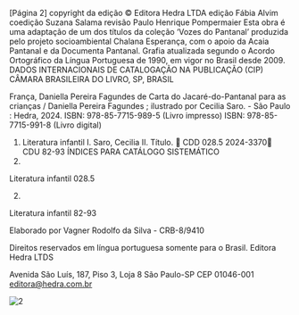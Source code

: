 [Página 2]
copyright da edição © Editora Hedra LTDA
edição Fábia Alvim
coedição Suzana Salama
revisão Paulo Henrique Pompermaier
Esta obra é uma adaptação de um dos títulos da coleção ‘Vozes do
Pantanal’ produzida pelo projeto socioambiental Chalana Esperança,
com o apoio da Acaia Pantanal e da Documenta Pantanal.
Grafia atualizada segundo o Acordo Ortográfico da Língua
Portuguesa de 1990, em vigor no Brasil desde 2009.
DADOS INTERNACIONAIS DE CATALOGAÇÃO
NA PUBLICAÇÃO (CIP)
CÂMARA BRASILEIRA DO LIVRO, SP, BRASIL

França, Daniella Pereira Fagundes de
Carta do Jacaré-do-Pantanal para as crianças /
Daniella Pereira Fagundes ; ilustrado por Cecilia
Saro. - São Paulo : Hedra, 2024.
ISBN: 978-85-7715-989-5 (Livro impresso)
ISBN: 978-85-7715-991-8 (Livro digital)
1. Literatura infantil I. Saro, Cecilia II. Título.

CDD 028.5
2024-3370
CDU 82-93
ÍNDICES PARA CATÁLOGO SISTEMÁTICO
1.

Literatura infantil 028.5

2.

Literatura infantil 82-93

Elaborado por Vagner Rodolfo da Silva - CRB-8/9410

Direitos reservados em língua
portuguesa somente para o Brasil.
Editora Hedra LTDS

Avenida São Luís, 187, Piso 3, Loja 8
São Paulo-SP CEP 01046-001
editora@hedra.com.br

![2](./img/page_2-01.jpg)

